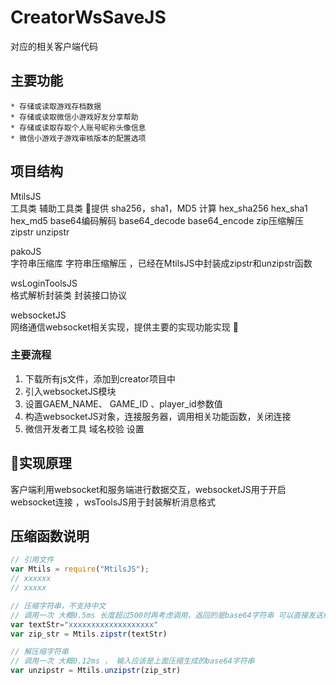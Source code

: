 # CreatorWsSaveJS

 
对应的相关客户端代码  

## 主要功能  
    * 存储或读取游戏存档数据  
    * 存储或读取微信小游戏好友分享帮助
    * 存储或读取存取个人账号昵称头像信息 
    * 微信小游戏子游戏审核版本的配置选项  
  

## 项目结构
MtilsJS  
工具类
辅助工具类 提供 sha256，sha1，MD5 计算 hex_sha256 hex_sha1 hex_md5
base64编码解码 base64_decode base64_encode
zip压缩解压 zipstr unzipstr  

pakoJS  
字符串压缩库 
字符串压缩解压 ，已经在MtilsJS中封装成zipstr和unzipstr函数 

wsLoginToolsJS  
格式解析封装类 封装接口协议

websocketJS  
网络通信websocket相关实现，提供主要的实现功能实现 


### 主要流程

1. 下载所有js文件，添加到creator项目中  
2. 引入websocketJS模块  
3. 设置GAEM_NAME、 GAME_ID 、player_id参数值  
4. 构造websocketJS对象，连接服务器，调用相关功能函数，关闭连接  
5. 微信开发者工具 域名校验 设置

## 实现原理
客户端利用websocket和服务端进行数据交互，websocketJS用于开启websocket连接 ，wsToolsJS用于封装解析消息格式

## 压缩函数说明

```js
// 引用文件
var Mtils = require("MtilsJS");
// xxxxxx
// xxxxx

// 压缩字符串，不支持中文
// 调用一次 大概0.5ms 长度超过500时再考虑调用，返回的是base64字符串 可以直接发送给服务端 或者本地存储
var textStr="xxxxxxxxxxxxxxxxxxx"
var zip_str = Mtils.zipstr(textStr)

// 解压缩字符串
// 调用一次 大概0.12ms ， 输入应该是上面压缩生成的base64字符串
var unzipstr = Mtils.unzipstr(zip_str)

```